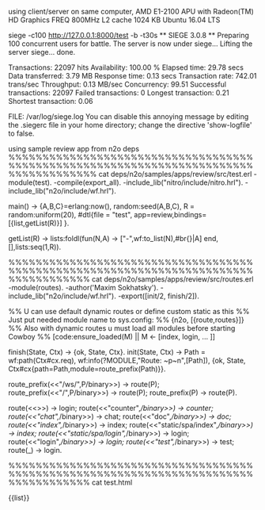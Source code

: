 using client/server on same computer, 
AMD E1-2100 APU with Radeon(TM) HD Graphics
FREQ 800MHz
L2 cache 1024 KB
Ubuntu 16.04 LTS

siege -c100 http://127.0.0.1:8000/test -b -t30s
** SIEGE 3.0.8
** Preparing 100 concurrent users for battle.
The server is now under siege...
Lifting the server siege...      done.

Transactions:		       22097 hits
Availability:		      100.00 %
Elapsed time:		       29.78 secs
Data transferred:	        3.79 MB
Response time:		        0.13 secs
Transaction rate:	      742.01 trans/sec
Throughput:		        0.13 MB/sec
Concurrency:		       99.51
Successful transactions:       22097
Failed transactions:	           0
Longest transaction:	        0.21
Shortest transaction:	        0.06
 
FILE: /var/log/siege.log
You can disable this annoying message by editing
the .siegerc file in your home directory; change
the directive 'show-logfile' to false.

using sample review app from n2o deps
%%%%%%%%%%%%%%%%%%%%%%%%%%%%%%%%%%%%%%%%%%%%%%%%%%%%%%%%%%%%%%%%%%%%%%%%%%%%%%%%%%%%%
cat deps/n2o/samples/apps/review/src/test.erl
-module(test).
-compile(export_all).
-include_lib("nitro/include/nitro.hrl").
-include_lib("n2o/include/wf.hrl").

main() ->
  {A,B,C}=erlang:now(),
  random:seed(A,B,C),
  R = random:uniform(20),
  #dtl{file = "test", app=review,bindings=[{list,getList(R)}] }.


getList(R) ->
    lists:foldl(fun(N,A) ->
                 ["-",wf:to_list(N),#br{}|A] 
                end,[],lists:seq(1,R)).

%%%%%%%%%%%%%%%%%%%%%%%%%%%%%%%%%%%%%%%%%%%%%%%%%%%%%%%%%%%%%%%%%%%%%%%%%%%%%%%%%%%%
cat deps/n2o/samples/apps/review/src/routes.erl
-module(routes).
-author('Maxim Sokhatsky').
-include_lib("n2o/include/wf.hrl").
-export([init/2, finish/2]).

%% U can use default dynamic routes or define custom static as this
%% Just put needed module name to sys.config:
%% {n2o, [{route,routes}]}
%% Also with dynamic routes u must load all modules before starting Cowboy
%% [code:ensure_loaded(M) || M <- [index, login, ... ]]

finish(State, Ctx) -> {ok, State, Ctx}.
init(State, Ctx) ->
    Path = wf:path(Ctx#cx.req),
    wf:info(?MODULE,"Route: ~p~n",[Path]),
    {ok, State, Ctx#cx{path=Path,module=route_prefix(Path)}}.

route_prefix(<<"/ws/",P/binary>>) -> route(P);
route_prefix(<<"/",P/binary>>) -> route(P);
route_prefix(P) -> route(P).

route(<<>>)              -> login;
route(<<"counter",_/binary>>) -> counter;
route(<<"chat",_/binary>>) -> chat;
route(<<"doc",_/binary>>) -> doc;
route(<<"index",_/binary>>) -> index;
route(<<"static/spa/index",_/binary>>) -> index;
route(<<"static/spa/login",_/binary>>) -> login;
route(<<"login",_/binary>>) -> login;
route(<<"test",_/binary>>) -> test;
route(_) -> login.

%%%%%%%%%%%%%%%%%%%%%%%%%%%%%%%%%%%%%%%%%%%%%%%%%%%%%%%%%%%%%%%%%%%%%%%%%%%%%%%%%%%%
cat test.html 
<html>
    <head>
        <title>Loadtest</title>
    </head>
    <body>
        {{list}}
    </body>
</html>
